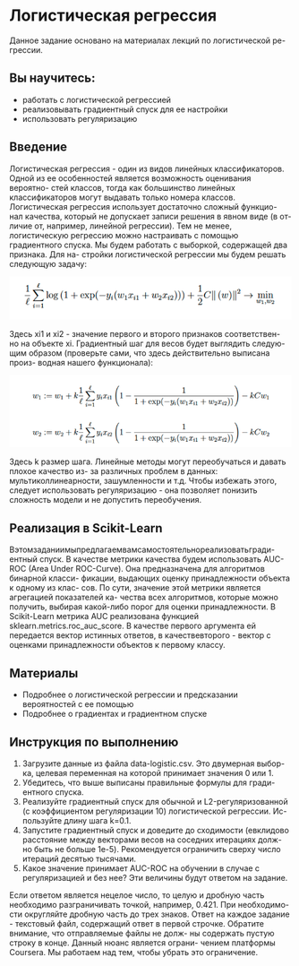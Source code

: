 # Логистическая регрессия

Данное задание основано на материалах лекций по логистической ре-
грессии.

## Вы научитесь:

- работать с логистической регрессией
- реализовывать градиентный спуск для ее настройки
- использовать регуляризацию

## Введение

Логистическая регрессия - один из видов линейных классификаторов.
Одной из ее особенностей является возможность оценивания вероятно-
стей классов, тогда как большинство линейных классификаторов могут
выдавать только номера классов.
Логистическая регрессия использует достаточно сложный функцио-
нал качества, который не допускает записи решения в явном виде (в от-
личие от, например, линейной регрессии). Тем не менее, логистическую
регрессию можно настраивать с помощью градиентного спуска.
Мы будем работать с выборкой, содержащей два признака. Для на-
стройки логистической регрессии мы будем решать следующую задачу:

![img1](_assignment_01.png)

Здесь xi1 и xi2 - значение первого и второго признаков соответствен-
но на объекте xi. Градиентный шаг для весов будет выглядить следую-
щим образом (проверьте сами, что здесь действительно выписана произ-
водная нашего функционала):

![img1](_assignment_02.png)

Здесь k  размер шага.
Линейные методы могут переобучаться и давать плохое качество из-
за различных проблем в данных: мультиколлинеарности, зашумленности
и т.д. Чтобы избежать этого, следует использовать регуляризацию - она
позволяет понизить сложность модели и не допустить переобучения.

## Реализация в Scikit-Learn

Вэтомзаданиимыпредлагаемвамсамостоятельнореализоватьгради-
ентный спуск.
В качестве метрики качества будем использовать AUC-ROC (Area
Under ROC-Curve). Она предназначена для алгоритмов бинарной класси-
фикации, выдающих оценку принадлежности объекта к одному из клас-
сов. По сути, значение этой метрики является агрегацией показателей ка-
чества всех алгоритмов, которые можно получить, выбирая какой-либо
порог для оценки принадлежности.
В Scikit-Learn метрика AUC реализована функцией sklearn.metrics.roc_auc_score.
В качестве первого аргумента ей передается вектор истинных ответов,
в качествевторого - вектор с оценками принадлежности объектов к первому классу.

## Материалы

- Подробнее о логистической регрессии и предсказании вероятностей с ее помощью
- Подробнее о градиентах и градиентном спуске

## Инструкция по выполнению

1. Загрузите данные из файла data-logistic.csv. Это двумерная выбор-
    ка, целевая переменная на которой принимает значения 0 или 1.
2. Убедитесь, что выше выписаны правильные формулы для гради-
    ентного спуска.
3. Реализуйте градиентный спуск для обычной и L2-регуляризованной
    (с коэффициентом регуляризации 10) логистической регрессии. Ис-
    пользуйте длину шага k=0.1.
4. Запустите градиентный спуск и доведите до сходимости (евклидово
    расстояние между векторами весов на соседних итерациях долж-
    но быть не больше 1e-5). Рекомендуется ограничить сверху число
    итераций десятью тысячами.
5. Какое значение принимает AUC-ROC на обучении в случае с регуляризацией и без нее? Эти величины будут ответом на задание.

Если ответом является нецелое число, то целую и дробную часть
необходимо разграничивать точкой, например, 0.421. При необходимо-
сти округляйте дробную часть до трех знаков.
Ответ на каждое задание - текстовый файл, содержащий ответ в
первой строчке. Обратите внимание, что отправляемые файлы не долж-
ны содержать пустую строку в конце. Данный нюанс является ограни-
чением платформы Coursera. Мы работаем над тем, чтобы убрать это
ограничение.


